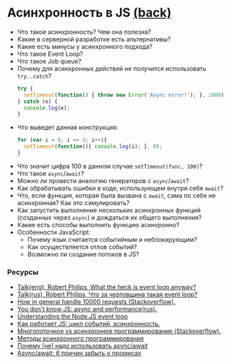 # Асинхронность в JS [(back)](./readme.md)

* Что такое асинхронность? Чем она полезна?
* Какие в серверной разработке есть альтернативы?
* Какие есть минусы у асинхронного подхода?
* Что такое Event Loop?
* Что такое Job queue?
* Почему для асинхронных действий не получится использовать `try..catch`?
    ```javascript
    try {
      setTimeout(function() { throw new Error('Async error!'); }, 1000);
    } catch (e) {
      console.log(e);
    }
    ```
* Что выведет данная конструкция:
    ```javascript
    for (var i = 0; i <= 3; i++){
      setTimeout(function(){ console.log(i); }, 0);
    }
    ```
* Что значит цифра 100 в данном случае `setTimeout(func, 100)`?
* Что такое `async`/`await`?
* Можно ли провести аналогию генераторов с `async`/`await`?
* Как обрабатывать ошибки в коде, использующем внутри себя `await`?
* Что, если функция, которая была вызвана с `await`, сама по себе не асинхронная? Как это сэмулировать?
* Как запустить выполнение нескольких асинхронных функций (созданных через `async`) и дождаться их общего выполнения?
* Какие есть способы выполнить функцию асинхронно?
* Особенности JavaScript:
  * Почему язык считается событийным и неблокирующим?
  * Как осуществляется отлов событий?
  * Возможно ли создание потоков в JS?

### Ресурсы
* [Talk(eng), Robert Philips, What the heck is event loop anyway?](https://www.youtube.com/watch?v=8aGhZQkoFbQ)
* [Talk(rus), Robert Philips, Что за чертовщина такая event loop?](https://www.youtube.com/watch?v=8cV4ZvHXQL4)
* [How in general handle 10000 requests (Stackoverflow).](https://stackoverflow.com/questions/34855352/how-in-general-does-node-js-handle-10-000-concurrent-requests)
* [You don't know JS: async and performance(rus).](https://github.com/devSchacht/You-Dont-Know-JS/tree/master/async%20%26%20performance)
* [Understanding the Node.JS event loop](http://blog.mixu.net/2011/02/01/understanding-the-node-js-event-loop/)
* [Как работает JS: цикл событий, асинхронность.](https://habr.com/ru/company/ruvds/blog/340508/)
* [Многопоточное vs асинхронное программирование (Stackoverflow).](https://ru.stackoverflow.com/questions/445768/%D0%9C%D0%BD%D0%BE%D0%B3%D0%BE%D0%BF%D0%BE%D1%82%D0%BE%D1%87%D0%BD%D0%BE%D0%B5-vs-%D0%B0%D1%81%D0%B8%D0%BD%D1%85%D1%80%D0%BE%D0%BD%D0%BD%D0%BE%D0%B5-%D0%BF%D1%80%D0%BE%D0%B3%D1%80%D0%B0%D0%BC%D0%BC%D0%B8%D1%80%D0%BE%D0%B2%D0%B0%D0%BD%D0%B8%D0%B5)
* [Методы асинхронного программирования](https://habr.com/ru/company/ruvds/blog/337662/)
* [Почему [не] надо использовать async/await](https://medium.com/@vkozulya/%D0%BF%D0%BE%D1%87%D0%B5%D0%BC%D1%83-%D0%BD%D0%B5-%D0%BD%D0%B0%D0%B4%D0%BE-%D0%B8%D1%81%D0%BF%D0%BE%D0%BB%D1%8C%D0%B7%D0%BE%D0%B2%D0%B0%D1%82%D1%8C-async-await-7e999c981049)
* [Async/await: 6 причин забыть о промисах](https://habr.com/ru/company/ruvds/blog/326074/)
